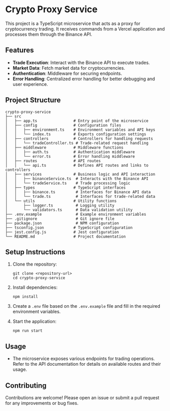 # Crypto Proxy Service

This project is a TypeScript microservice that acts as a proxy for cryptocurrency trading. It receives commands from a Vercel application and processes them through the Binance API.

## Features

- **Trade Execution**: Interact with the Binance API to execute trades.
- **Market Data**: Fetch market data for cryptocurrencies.
- **Authentication**: Middleware for securing endpoints.
- **Error Handling**: Centralized error handling for better debugging and user experience.

## Project Structure

```
crypto-proxy-service
├── src
│   ├── app.ts                # Entry point of the microservice
│   ├── config                # Configuration files
│   │   ├── environment.ts    # Environment variables and API keys
│   │   └── index.ts          # Exports configuration settings
│   ├── controllers           # Controllers for handling requests
│   │   └── tradeController.ts # Trade-related request handling
│   ├── middleware            # Middleware functions
│   │   ├── auth.ts           # Authentication middleware
│   │   └── error.ts          # Error handling middleware
│   ├── routes                # API routes
│   │   └── api.ts            # Defines API routes and links to controllers
│   ├── services              # Business logic and API interaction
│   │   ├── binanceService.ts  # Interacts with the Binance API
│   │   └── tradeService.ts    # Trade processing logic
│   ├── types                 # TypeScript interfaces
│   │   ├── binance.ts         # Interfaces for Binance API data
│   │   └── trade.ts           # Interfaces for trade-related data
│   └── utils                 # Utility functions
│       ├── logger.ts          # Logging utility
│       └── validators.ts      # Data validation utility
├── .env.example               # Example environment variables
├── .gitignore                 # Git ignore file
├── package.json               # NPM configuration
├── tsconfig.json             # TypeScript configuration
├── jest.config.js            # Jest configuration
└── README.md                 # Project documentation
```

## Setup Instructions

1. Clone the repository:
   ```
   git clone <repository-url>
   cd crypto-proxy-service
   ```

2. Install dependencies:
   ```
   npm install
   ```

3. Create a `.env` file based on the `.env.example` file and fill in the required environment variables.

4. Start the application:
   ```
   npm run start
   ```

## Usage

- The microservice exposes various endpoints for trading operations. Refer to the API documentation for details on available routes and their usage.

## Contributing

Contributions are welcome! Please open an issue or submit a pull request for any improvements or bug fixes.